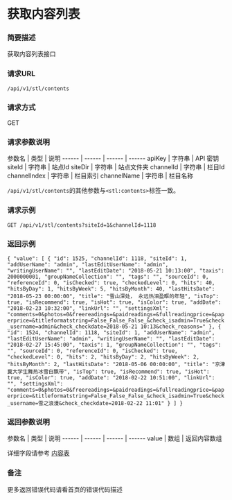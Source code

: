 # 获取内容列表

### 简要描述

获取内容列表接口

### 请求URL

`
/api/v1/stl/contents
`

### 请求方式

GET

### 请求参数说明

参数名  | 类型  | 说明
------  | ------  | ------  | ------
apiKey | 字符串 | API 密钥
siteId | 字符串 | 站点Id
siteDir | 字符串 | 站点文件夹
channelId | 字符串 | 栏目Id
channelIndex | 字符串 | 栏目索引
channelName | 字符串 | 栏目名称

`/api/v1/stl/contents`的其他参数与`<stl:contents>`标签一致。

### 请求示例

`
GET /api/v1/stl/contents?siteId=1&channelId=1118
`

### 返回示例

`
{
  "value": [
    {
      "id": 1525,
      "channelId": 1118,
      "siteId": 1,
      "addUserName": "admin",
      "lastEditUserName": "admin",
      "writingUserName": "",
      "lastEditDate": "2018-05-21 10:13:00",
      "taxis": 2000000001,
      "groupNameCollection": "",
      "tags": "",
      "sourceId": 0,
      "referenceId": 0,
      "isChecked": true,
      "checkedLevel": 0,
      "hits": 40,
      "hitsByDay": 1,
      "hitsByWeek": 5,
      "hitsByMonth": 40,
      "lastHitsDate": "2018-05-23 00:00:00",
      "title": "雪山深处， 永远热泪盈眶的年轻",
      "isTop": true,
      "isRecommend": true,
      "isHot": true,
      "isColor": true,
      "addDate": "2018-02-23 10:32:00",
      "linkUrl": "",
      "settingsXml": "comments=0&photos=0&freereadings=&paidreadings=&fullreadingprice=&paperprice=&titleformatstring=False_False_False_&check_isadmin=True&check_username=admin&check_checkdate=2018-05-21 10:13&check_reasons="
    },
    {
      "id": 1524,
      "channelId": 1118,
      "siteId": 1,
      "addUserName": "admin",
      "lastEditUserName": "admin",
      "writingUserName": "",
      "lastEditDate": "2018-02-27 15:45:00",
      "taxis": 1,
      "groupNameCollection": "",
      "tags": "",
      "sourceId": 0,
      "referenceId": 0,
      "isChecked": true,
      "checkedLevel": 0,
      "hits": 2,
      "hitsByDay": 2,
      "hitsByWeek": 2,
      "hitsByMonth": 2,
      "lastHitsDate": "2018-05-06 00:00:00",
      "title": "京津冀大学生舞热冰雪白飘带",
      "isTop": true,
      "isRecommend": true,
      "isHot": true,
      "isColor": true,
      "addDate": "2018-02-22 10:51:00",
      "linkUrl": "",
      "settingsXml": "comments=0&photos=0&freereadings=&paidreadings=&fullreadingprice=&paperprice=&titleformatstring=False_False_False_&check_isadmin=True&check_username=雪之浪漫&check_checkdate=2018-02-22 11:01"
    }
  ]
}
`

### 返回参数说明

参数名  | 类型  | 说明
------  | ------  | ------  | ------
value | 数组 | 返回内容数组

详细字段请参考 [内容表](https://docs.siteserver.cn/model#/model_Content)

### 备注

更多返回错误代码请看首页的错误代码描述